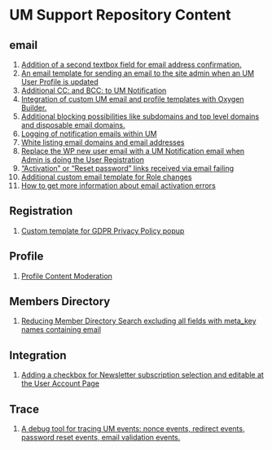 # UM Support Repository Content
## email
1. <a href="https://github.com/MissVeronica/UM-Confirm-email-address-at-Registration">Addition of a second textbox field for email address confirmation.</a>
2. <a href="https://github.com/MissVeronica/um-admin-user-profile-update-email">An email template for sending an email to the site admin when an UM User Profile is updated </a>
3. <a href="https://github.com/MissVeronica/um-additional-email-recipients">Additional CC: and BCC: to UM Notification</a>
4. <a href="https://github.com/MissVeronica/um-oxygen-email-templates">Integration of custom UM email and profile templates with Oxygen Builder.</a>
5. <a href="https://github.com/MissVeronica/um-black-listing-email-domains">Additional blocking possibilities like subdomains and top level domains and disposable email domains. </a>
6. <a href="https://github.com/MissVeronica/um-log-send-email">Logging of notification emails within UM</a>
7. <a href="https://github.com/MissVeronica/um-white-listing-email-domains">White listing email domains and email addresses</a>
8. <a href="https://github.com/MissVeronica/um-email-admin-registration">Replace the WP new user email with a UM Notification email when Admin is doing the User Registration</a>
9. <a href="https://github.com/MissVeronica/um-landing-page-for-email-links">“Activation” or “Reset password” links received via email failing</a>
10. <a href="https://github.com/MissVeronica/UM-Role-is-changed-email">Additional custom email template for Role changes</a>
11. <a href="https://github.com/MissVeronica/UM-Email-Activation-Trace">How to get more information about email activation errors</a>

## Registration
1. <a href="https://github.com/MissVeronica/UM-GDPR-Privacy-Policy-popup">Custom template for GDPR Privacy Policy popup</a>

## Profile
1. <a href="https://github.com/MissVeronica/um-profile-content-moderation">Profile Content Moderation</a>
## Members Directory
1. <a href="https://github.com/MissVeronica/um-reduced-member-directory-search">Reducing Member Directory Search excluding all fields with meta_key names containing email</a>

## Integration
1. <a href="https://github.com/MissVeronica/um-newsletter-plugin-checkbox">Adding a checkbox for Newsletter subscription selection and editable at the User Account Page</a>
## Trace
1. <a href="https://github.com/MissVeronica/um-events-trace-log">A debug tool for tracing UM events: nonce events, redirect events, password reset events, email validation events.</a>
